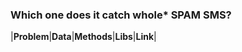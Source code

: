 


### Which one does it catch whole* SPAM SMS?

|__Problem__|__Data__|__Methods__|__Libs__|__Link__|
